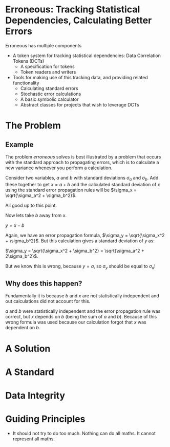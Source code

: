  
Erroneous: Tracking Statistical Dependencies, Calculating Better Errors
=======================================================================

Erroneous has multiple components
* A token system for tracking statistical dependencies: Data Correlation Tokens (DCTs)
  * A specification for tokens
  * Token readers and writers
* Tools for making use of this tracking data, and providing related functionality
  * Calculating standard errors
  * Stochastic error calculations
  * A basic symbolic calculator
  * Abstract classes for projects that wish to leverage DCTs

The Problem
===========

Example
-------

The problem *erroneous* solves is best illustrated by a problem that occurs with 
the standard approach to propagating errors, which is to calculate a new variance
whenever you perform a calculation.

Consider two variables, $a$ and $b$ with standard deviations $\sigma_a$ and $\sigma_b$.
Add these together to get $x = a+b$ and the calculated standard deviation of $x$ using the
standard error propagation rules will be $\sigma_x = \sqrt{\sigma_a^2 + \sigma_b^2}$.

All good up to this point.

Now lets take $b$ away from $x$.

$y = x - b$

Again, we have an error propagation formula, $\sigma_y = \sqrt{\sigma_x^2 + \sigma_b^2}$. 
But this calculation gives a standard deviation of $y$ as:

$\sigma_y = \sqrt{\sigma_x^2 + \sigma_b^2} = \sqrt{\sigma_a^2 + 2\sigma_b^2}$.

But we know this is wrong, because $y = a$, so $\sigma_y$ should be equal to $\sigma_a$!

Why does this happen?
---------------------

Fundamentally it is because $b$ and $x$ are not statistically independent and out calculations
did not account for this.

$a$ and $b$ were statistically independent and the error propagation rule was correct,
but $x$ depends on $b$ (being the sum of $a$ and $b$).
Because of this wrong formula was used because our calculation forgot that
$x$ was dependent on $b$.


A Solution
==========


A Standard
==========



Data Integrity
==============



Guiding Principles
==================

* It should not try to do too much. Nothing can do all maths. It cannot represent all maths.

